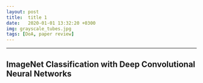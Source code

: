 ```yaml
---
layout: post
title:  title 1
date:   2020-01-01 13:32:20 +0300
img: grayscale_tubes.jpg
tags: [DoA, paper review]
---
```


---

## ImageNet Classification with Deep Convolutional Neural Networks
